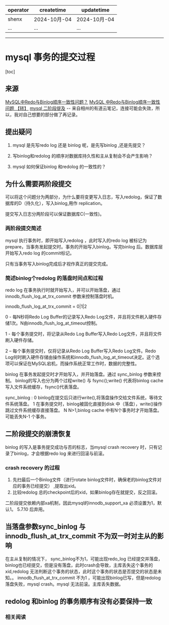 | operator | createtime | updatetime |
| ---- | ---- | ---- |
| shenx | 2024-10月-04 | 2024-10月-04  |
| ... | ... | ... |
---
# mysql 事务的提交过程

[toc]

## 来源

[MySQL中Redo与Binlog顺序一致性问题？](http://www.ywnds.com/?p=7892)
[MySQL 中Redo与Binlog顺序一致性问题 【转】](https://www.cnblogs.com/mao3714/p/8734838.html)
[mysql 二阶段提及](https://note.youdao.com/ynoteshare/index.html?id=32b48a64c7a4a6464eb1abed6ed8c7a8&type=note&_time=1727231292743) -- 来自相州的有道云笔记，连接可能会失效，所以，我对自己想要的部分做了再记录。

## 提出疑问

1. mysql 是先写redo log 还是 binlog 呢，是先写binlog ,还是先提交？

2. 写binlog和redolog 的顺序对数据库持久性和主从复制会不会产生影响？

3. mysql 如何保证binlog 和redolog 的一致性的？


## 为什么需要两阶段提交

可以将这个问题分为两部分，为什么要将变更写入日志，写入redolog，保证了数据库的D（持久化），写入binlog,用作 replication。

提交写入日志分两阶段可以保证数据库C(一致性)。

### 两阶段提交简述 

mysql 执行事务时，即开始写入redolog ，此时写入的redo log 被标记为prepare，当事务发起提交时。事务的开始写入binlog。写完binlog 后。数据库层开始写入redo log 的commit标记。

只有当事务写入binlog完成后才视作真正的提交完成。

### 简述binlog个redolog 的落盘时间点和过程

redo log 在事务执行时就开始写入，并可以开始落盘，通过 innodb_flush_log_at_trx_commit 参数来控制落盘时机。

innodb_flush_log_at_trx_commit = 0|1|2

0 - 每N秒将Redo Log Buffer的记录写入Redo Log文件，并且将文件刷入硬件存储1次。N由innodb_flush_log_at_timeout控制。

1 - 每个事务提交时，将记录从Redo Log Buffer写入Redo Log文件，并且将文件刷入硬件存储。

2 – 每个事务提交时，仅将记录从Redo Log Buffer写入Redo Log文件。Redo Log何时刷入硬件存储由操作系统和innodb_flush_log_at_timeout决定。这个选项可以保证在MySQL宕机，而操作系统正常工作时，数据的完整性。

binlog 在事务发起提交时才开始写入，并开始落盘。通过 sync_binlog 参数来控制。  binlog的写入也分为两个过程write() 与 fsync();write() 代表将binlog cache写入文件系统缓存，fsync()代表落盘。

sync_binlog :
0 binlog在提交后只进行write(),将落盘操作交给文件系统，等待文件系统落盘。
1 在事务提交时，binlog被固化直接到disk 中（落盘），write()操作跳过文件系统缓存直接落盘。
N N>1,binlog cache 中有N个事务时才开始落盘。可能丢失N-1 个事务。

## 二阶段提交的崩溃恢复 

binlog 的写入是事务提交成功与否的标志，当mysql crash recovery 时，只有记录了binlog，才会根据redo log 来进行回滚与前滚。

### crash recovery 的过程  

1. 先扫最后一个Binlog文件（进行rotate binlog文件时，确保老的binlog文件对应的事务已经提交） ,提取出xid。
2. 比较redolog 总的checkpoint后的xid，如果binlog存在就提交，反之回滚。

二阶段提交依赖内部xa机制，因此mysql的innodb_support_xa 必须设置为1，默认1。 5.7.10 后弃用。

## 当落盘参数sync_binlog 与 innodb_flush_at_trx_commit 不为双一时对主从的影响

在主从复制的情况下，
sync_binlog不为1，可能出现redo_log 已经提交并落盘，binlog也已经提交，但是没有落盘，此时crash会导致，主库丢失这个事务的xid,redolog 无法判断这个事务的状态，此时这个事务的状态是否提交的状态是未知。。
innodb_flush_at_trx_commit 不为1 ，可能出现binlog已写，但是redolog 落盘失败，mysql crash。mysql 无法前滚。主库丢失数据。

 
## redolog 和binlog 的事务顺序有没有必要保持一致

### 相关阅读


